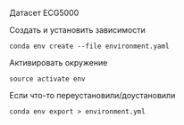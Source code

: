 Датасет ECG5000

Создать и установить зависимости
```
conda env create --file environment.yaml
```

Активировать окружение
```
source activate env
```

Если что-то переустановили/доустановили
```
conda env export > environment.yml
```